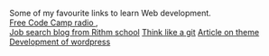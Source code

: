 Some of my favourite links to learn Web development.  
[Free Code Camp radio ](https://coderadio.freecodecamp.org/),  
[Job search blog from Rithm school](https://www.rithmschool.com/blog/focus-job-process-during-covid-19)
[Think like a git](think-like-a-git.net)
[Article on theme Development of wordpress](https://www.taniarascia.com/developing-a-wordpress-theme-from-scratch/)
